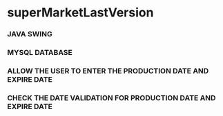 # superMarketLastVersion
### JAVA SWING 
### MYSQL DATABASE
### ALLOW  THE USER TO ENTER THE PRODUCTION DATE AND EXPIRE DATE
### CHECK THE DATE VALIDATION FOR PRODUCTION DATE AND EXPIRE DATE
